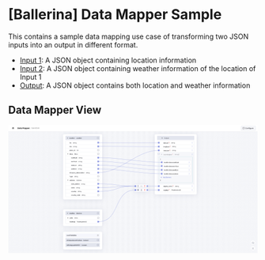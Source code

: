 # [Ballerina] Data Mapper Sample

This contains a sample data mapping use case of transforming two JSON inputs into an output in different format.

- [Input 1](./tests/resources/location.json): A JSON object containing location information
- [Input 2](./tests/resources/weather.json): A JSON object containing weather information of the location of Input 1
- [Output](./tests/resources/output.json): A JSON object contains both location and weather information


## Data Mapper View

<img src="diagram.png" alt="drawing" width='1000'/>